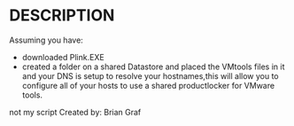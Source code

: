 # DESCRIPTION


Assuming you have:
* downloaded Plink.EXE
* created a folder on a shared Datastore and placed the VMtools files in it and your DNS is setup to resolve your hostnames,this will allow you to configure all of your hosts to use a shared productlocker for VMware tools. 

not my script
Created by: Brian Graf
